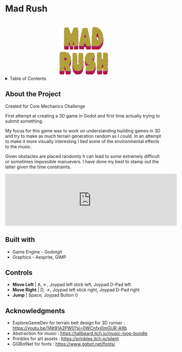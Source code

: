 # Mad Rush

<a id="readme-top"></a>

<!-- PROJECT LOGO -->
<br />
<div align="center">
  <a href="https://github.com/finalsabbath/3d-runner">
    <img src="raw_assets/mad-rush-new-color-logo.png" alt="Logo" width="160" height="160">
  </a>
</div>

<!-- TABLE OF CONTENTS -->
<details>
  <summary>Table of Contents</summary>
  <ol>
    <li>
      <a href="#about-the-project">About The Project</a>
      <ul>
        <li><a href="#built-with">Built With</a></li>
      </ul>
    </li>
    <li><a href="#controls">Controls</a></li>
    <li><a href="#acknowledgments">Acknowledgments</a></li>
  </ol>
</details>

## About the Project

<a id="about-the-project"></a>
Created for Core Mechanics Challenge

First attempt at creating a 3D game in Godot and first time actually trying to submit something.

My focus for this game was to work on understanding building games in 3D and try to make as much terrain generation random as I could. In an attempt to make it more visually interesting I tied some of the environmental effects to the music.

Given obstacles are placed randomly it can lead to some extremely difficult or sometimes impossible manuevers. I have done my best to stamp out the latter given the time constraints.

<iframe frameborder="0" src="https://itch.io/embed/3390007" width="552" height="167"><a href="https://finalsabbath.itch.io/mad-rush">Mad Rush by finalsabbath</a></iframe>

## Built with

<a id="built-with"></a>

- Game Engine - Godotgit
- Graphics - Aesprite, GIMP

## Controls

<a id="controls"></a>

- **Move Left** | A, ←, Joypad left stick left, Joypad D-Pad left
- **Move Right** | D, →, Joypad left stick right, Joypad D-Pad right
- **Jump** | Space, Joypad Button 0

## Acknowledgments

<a id="acknowledgments"></a>

- ExploreGameDev for terrain belt design for 3D runner : https://youtu.be/1jNt91A2PW0?si=0WCnfxj0mGUR-A9b
- Abstraction for music : https://tallbeard.itch.io/music-loop-bundle
- Prinbles for art assets : https://prinbles.itch.io/silent
- GGBotNet for fonts : https://www.ggbot.net/fonts/
